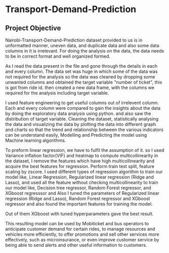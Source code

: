 # Transport-Demand-Prediction




## Project Objective
Nairobi-Transport-Demand-Prediction dataset provided to us is in unformatted manner, uneven data, and duplicate data and also some data columns in it is irrelevant. For doing the analysis on the data, the data needs to be in correct format and well organized formed.

As I read the data present in the file and gone through the details in each and every column. The data set was huge in which some of the data was not required for the analysis so the data was cleaned by dropping some unwanted columns and obtained the target variable "number of ticket", this is got from ride id. then created a new data frame, with the columns we required for the analysis including target variable.

I used feature engineering to get useful columns out of irrelevent column. Each and every column were compared to gain the insights about the data by doing the exploratory data analysis using python. and also saw the distribution of target variable. Cleaning the dataset, statistically analysing the data and visualizing the data by plotting the data into different graph and charts so that the trend and relationship between the various indicators can be understand easily, Modelling and Predicting the model using Machine learning algorithms.

To preform linear regression, we have to fulfil the assumption of it. so I used Variance inflation factor(VIF) and heatmap to compute multicollinearity in the dataset, I remove the features which have high multicollinearity and acquire the best features for regression. Perform train test split, feature scaling by zscore. I used different types of regression algorithm to train our model like, Linear Regression, Regularized linear regression (Ridge and Lasso), and used all the feature without checking multicollinearity to train our model like, Decision tree regressor, Random Forest regressor, and XGboost regresssor and Also I tuned the parameters of Regularized linear regression (Ridge and Lasso), Random Forest regressor and XGboost regressor and also found the important features for training the model.

Out of them XGboost with tuned hyperparameters gave the best result.

This resulting model can be used by Mobiticket and bus operators to anticipate customer demand for certain rides, to manage resources and vehicles more efficiently, to offer promotions and sell other services more effectively, such as microinsurance, or even improve customer service by being able to send alerts and other useful information to customers.
